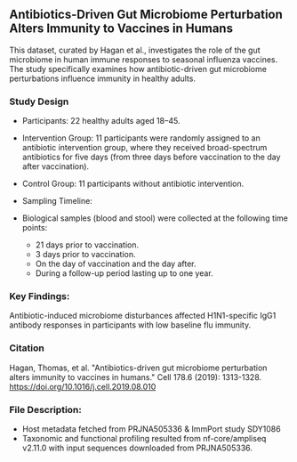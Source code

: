 ## Antibiotics-Driven Gut Microbiome Perturbation Alters Immunity to Vaccines in Humans

This dataset, curated by Hagan et al., investigates the role of the gut microbiome in human immune responses to seasonal influenza vaccines. The study specifically examines how antibiotic-driven gut microbiome perturbations influence immunity in healthy adults.

### Study Design

* Participants: 22 healthy adults aged 18–45.

* Intervention Group: 11 participants were randomly assigned to an antibiotic intervention group, where they received broad-spectrum antibiotics for five days (from three days before vaccination to the day after vaccination).

* Control Group: 11 participants without antibiotic intervention.

* Sampling Timeline:

* Biological samples (blood and stool) were collected at the following time points:

    - 21 days prior to vaccination.
    - 3 days prior to vaccination.
    - On the day of vaccination and the day after.
    - During a follow-up period lasting up to one year.

### Key Findings:

Antibiotic-induced microbiome disturbances affected H1N1-specific IgG1 antibody responses in participants with low baseline flu immunity.

### Citation

Hagan, Thomas, et al. "Antibiotics-driven gut microbiome perturbation alters immunity to vaccines in humans." Cell 178.6 (2019): 1313-1328. https://doi.org/10.1016/j.cell.2019.08.010

### File Description:

* Host metadata fetched from PRJNA505336 & ImmPort study SDY1086
* Taxonomic and functional profiling resulted from nf-core/ampliseq v2.11.0 with input sequences downloaded from PRJNA505336.